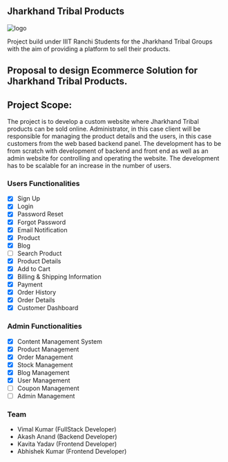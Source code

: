 ## Jharkhand Tribal Products

![logo](https://raw.githubusercontent.com/vimal-verma/Jharkhand-Tribal-Products-frontend/master/src/assets/logo2.png?token=ALCVPNBN6QOAQ5E6RRIHN7TBP3EYW)

Project build under IIIT Ranchi Students for the Jharkhand Tribal Groups with the aim of providing a platform to sell their products.

## Proposal to design Ecommerce Solution for Jharkhand Tribal Products.

## Project Scope: 
The project is to develop a custom website where Jharkhand Tribal products can be sold online. Administrator, in this case client will be responsible for managing the product details and the users, in this case customers from the web based backend panel. The development has to be from scratch with development of backend and front end as well as an admin website for controlling and operating the website. The development has to be scalable for an increase in the number of users.

### Users Functionalities

- [x] Sign Up
- [x] Login
- [x] Password Reset
- [x] Forgot Password
- [x] Email Notification
- [x] Product
- [x] Blog
- [ ] Search Product
- [x] Product Details
- [x] Add to Cart
- [x] Billing & Shipping Information
- [x] Payment
- [x] Order History
- [x] Order Details
- [x] Customer Dashboard

### Admin Functionalities

- [x] Content Management System
- [x] Product Management
- [x] Order Management
- [x] Stock Management
- [x] Blog Management
- [x] User Management
- [ ] Coupon Management
- [ ] Admin Management

### Team

- Vimal Kumar (FullStack Developer)
- Akash Anand (Backend Developer)
- Kavita Yadav (Frontend Developer)
- Abhishek Kumar (Frontend Developer)

